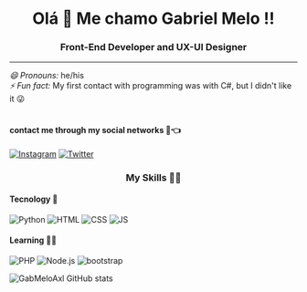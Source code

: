 <h1 align="center"> Olá 🖖 Me chamo Gabriel Melo !!</h1> 
<h3 align="center">  Front-End Developer and UX-UI Designer</h3>
<hr>
<i>😄 Pronouns:</i> he/his<br>
<i>⚡ Fun fact:</i> My first contact with programming was with C#, but I didn't like it 😜<br><br>

#### contact me through my social networks 📱👈

[![Instagram](https://img.shields.io/badge/Instagram-E4405F?style=for-the-badge&logo=instagram&logoColor=cyan)](https://instagram.com/gxbr.melo) [![Twitter](https://img.shields.io/badge/Twitter-1DA1F2?style=for-the-badge&logo=twitter&logoColor=cyan)](https://twitter.com/marshh_melo) 

<h3 align="center"> My Skills  🤹🏽 </h3>
<h4> Tecnology 🔨 </h4>

![Python](https://img.shields.io/badge/Python-3776AB?style=for-the-badge&logo=python&logoColor=black) ![HTML](https://img.shields.io/badge/HTML-239120?style=for-the-badge&logo=html5&logoColor=white) ![CSS](https://img.shields.io/badge/CSS-239120?&style=for-the-badge&logo=css3&logoColor=white) ![JS](https://img.shields.io/badge/JavaScript-F7DF1E?style=for-the-badge&logo=javascript&logoColor=black)


#### Learning 👨‍🏫 

![PHP](https://img.shields.io/badge/PHP-777BB4?style=for-the-badge&logo=php&logoColor=green) ![Node.js](https://img.shields.io/badge/Node.js-43853D?style=for-the-badge&logo=node.js&logoColor=white) ![bootstrap](https://img.shields.io/badge/Bootstrap-563D7C?style=for-the-badge&logo=bootstrap&logoColor=white
)

![GabMeloAxl GitHub stats](https://github-readme-stats.vercel.app/api?username=GabMeloAXL&show_icons=true&theme=radical)

